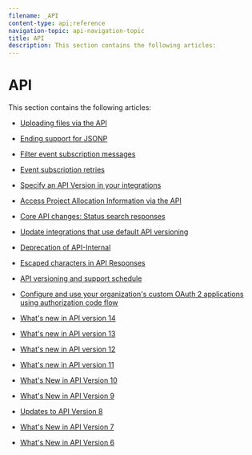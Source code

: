 ```yaml
---
filename: _API
content-type: api;reference
navigation-topic: api-navigation-topic
title: API
description: This section contains the following articles:
---
```


# API

This section contains the following articles:

* [Uploading files via the API](../../wf-api/api/uploading-files-api.md) 
* [Ending support for JSONP](../../wf-api/api/ending-support-jsonp.md) 
* [Filter event subscription messages](../../wf-api/api/filter-event-sub-messages.md) 
* [Event subscription retries](../../wf-api/api/event-sub-retries.md) 
* [Specify an API Version in your integrations](../../wf-api/api/specify-api-version-integrations.md) 
* [Access Project Allocation Information via the API](../../wf-api/api/access-proj-allocation-info-api.md) 
* [Core API changes: Status search responses](../../wf-api/api/api-changes-search.md) 
* [Update integrations that use default API versioning](../../wf-api/api/update-default-api-versioning.md) 
* [Deprecation of API-Internal](../../wf-api/api/deprecation-api-internal.md) 
* [Escaped characters in API Responses](../../wf-api/api/escaped-characters-api.md) 
* [API versioning and support schedule](../../wf-api/api/api-version-support-schedule.md) 
* [Configure and use your organization's custom OAuth 2 applications using authorization code flow](../../wf-api/api/oauth-app-code-token-flow.md)

  <!--
  <li data-mc-conditions="QuicksilverOrClassic.Draft mode"><a href="../../wf-api/api/oauth-app-jwt-flow.md" class="MCXref xref" xrefformat="{para}">Configure and use your organization's custom OAuth 2 applications using JWT flow</a> </li>
  -->

* [What's new in API version 14](../../wf-api/api/new-api-version-14.md) 
* [What's new in API version 13](../../wf-api/api/new-api-version-13.md) 
* [What's new in API version 12](../../wf-api/api/new-api-version-12.md) 
* [What's new in API version 11](../../wf-api/api/new-api-version-11.md) 
* [What's New in API Version 10](../../wf-api/api/new-api-version-10.md) 
* [What's New in API Version 9](../../wf-api/api/new-api-version-9.md) 
* [Updates to API Version 8](../../wf-api/api/new-api-version-8-updates.md) 
* [What's New in API Version 7](../../wf-api/api/new-api-version-7.md) 
* [What's New in API Version 6](../../wf-api/api/new-api-version-6.md)

